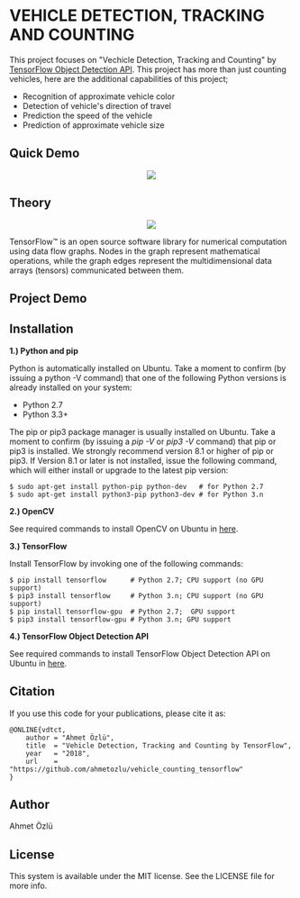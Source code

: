 # VEHICLE DETECTION, TRACKING AND COUNTING
This project focuses on "Vechicle Detection, Tracking and Counting" by [TensorFlow Object Detection API](https://github.com/tensorflow/models/tree/master/research/object_detection). This project has more than just counting vehicles, here are the additional capabilities of this project;

- Recognition of approximate vehicle color
- Detection of vehicle's direction of travel
- Prediction the speed of the vehicle
- Prediction of approximate vehicle size

## Quick Demo

<p align="center">
  <img src="https://user-images.githubusercontent.com/22610163/35499190-66eb6a54-04e2-11e8-9446-b54459975a65.gif">
</p>

## Theory

<p align="center">
  <img src="https://user-images.githubusercontent.com/22610163/35445395-8dba4406-02c2-11e8-84bf-b480edbe9472.jpg">
</p>

TensorFlow™ is an open source software library for numerical computation using data flow graphs. Nodes in the graph represent mathematical operations, while the graph edges represent the multidimensional data arrays (tensors) communicated between them.

## Project Demo

## Installation

**1.) Python and pip**

Python is automatically installed on Ubuntu. Take a moment to confirm (by issuing a python -V command) that one of the following Python versions is already installed on your system:

- Python 2.7
- Python 3.3+

The pip or pip3 package manager is usually installed on Ubuntu. Take a moment to confirm (by issuing a *pip -V* or *pip3 -V* command) that pip or pip3 is installed. We strongly recommend version 8.1 or higher of pip or pip3. If Version 8.1 or later is not installed, issue the following command, which will either install or upgrade to the latest pip version:

    $ sudo apt-get install python-pip python-dev   # for Python 2.7
    $ sudo apt-get install python3-pip python3-dev # for Python 3.n
    
**2.) OpenCV**

See required commands to install OpenCV on Ubuntu in [here](https://gist.github.com/dynamicguy/3d1fce8dae65e765f7c4).

**3.) TensorFlow**

Install TensorFlow by invoking one of the following commands:

    $ pip install tensorflow      # Python 2.7; CPU support (no GPU support)
    $ pip3 install tensorflow     # Python 3.n; CPU support (no GPU support)
    $ pip install tensorflow-gpu  # Python 2.7;  GPU support
    $ pip3 install tensorflow-gpu # Python 3.n; GPU support

**4.) TensorFlow Object Detection API**

See required commands to install TensorFlow Object Detection API on Ubuntu in [here](https://github.com/tensorflow/models/blob/master/research/object_detection/g3doc/installation.md).

## Citation
If you use this code for your publications, please cite it as:

    @ONLINE{vdtct,
        author = "Ahmet Özlü",
        title  = "Vehicle Detection, Tracking and Counting by TensorFlow",
        year   = "2018",
        url    = "https://github.com/ahmetozlu/vehicle_counting_tensorflow"
    }

## Author
Ahmet Özlü

## License
This system is available under the MIT license. See the LICENSE file for more info.
